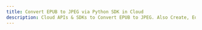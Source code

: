 ---title: Convert EPUB to JPEG via Python SDK in Clouddescription: Cloud APIs & SDKs to Convert EPUB to JPEG. Also Create, Edit & Render Microsoft Word & OpenOffice documents in the Cloud.---